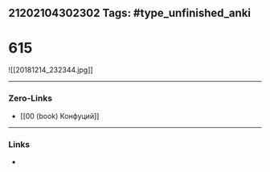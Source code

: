 21202104302302
Tags: #type_unfinished_anki
---
# 615

![[20181214_232344.jpg]]

---
### Zero-Links
- [[00 (book) Конфуций]]
---
### Links
-